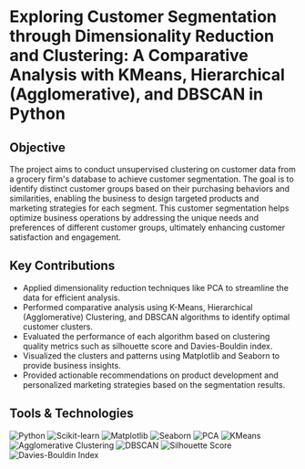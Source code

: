 # Exploring Customer Segmentation through Dimensionality Reduction and Clustering: A Comparative Analysis with KMeans, Hierarchical (Agglomerative), and DBSCAN in Python  

## Objective
The project aims to conduct unsupervised clustering on customer data from a grocery firm's database to achieve customer segmentation. The goal is to identify distinct customer groups based on their purchasing behaviors and similarities, enabling the business to design targeted products and marketing strategies for each segment. This customer segmentation helps optimize business operations by addressing the unique needs and preferences of different customer groups, ultimately enhancing customer satisfaction and engagement.

## Key Contributions
- Applied dimensionality reduction techniques like PCA to streamline the data for efficient analysis.
- Performed comparative analysis using K-Means, Hierarchical (Agglomerative) Clustering, and DBSCAN algorithms to identify optimal customer clusters.
- Evaluated the performance of each algorithm based on clustering quality metrics such as silhouette score and Davies-Bouldin index.
- Visualized the clusters and patterns using Matplotlib and Seaborn to provide business insights.
- Provided actionable recommendations on product development and personalized marketing strategies based on the segmentation results.

## Tools & Technologies  
![Python](https://img.shields.io/badge/Python-3776AB?style=for-the-badge&logo=python&logoColor=white)
![Scikit-learn](https://img.shields.io/badge/Scikit--learn-F7931E?style=for-the-badge&logo=scikit-learn&logoColor=white)
![Matplotlib](https://img.shields.io/badge/Matplotlib-11557C?style=for-the-badge)
![Seaborn](https://img.shields.io/badge/Seaborn-47B5A3?style=for-the-badge)
![PCA](https://img.shields.io/badge/PCA-008080?style=for-the-badge)
![KMeans](https://img.shields.io/badge/KMeans-00BFFF?style=for-the-badge)
![Agglomerative Clustering](https://img.shields.io/badge/Agglomerative%20Clustering-8A2BE2?style=for-the-badge)
![DBSCAN](https://img.shields.io/badge/DBSCAN-4682B4?style=for-the-badge)
![Silhouette Score](https://img.shields.io/badge/Silhouette%20Score-20B2AA?style=for-the-badge)
![Davies-Bouldin Index](https://img.shields.io/badge/Davies--Bouldin%20Index-DC143C?style=for-the-badge)
